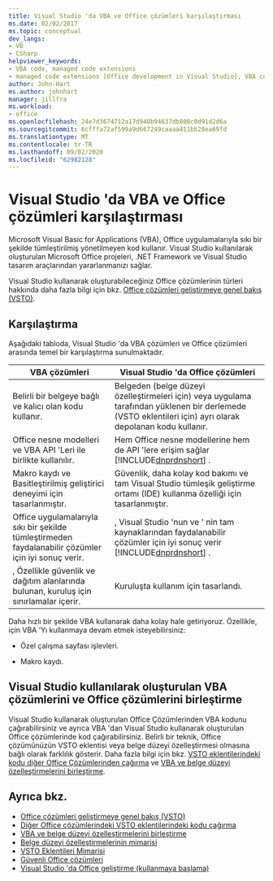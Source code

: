 ```yaml
---
title: Visual Studio 'da VBA ve Office çözümleri karşılaştırması
ms.date: 02/02/2017
ms.topic: conceptual
dev_langs:
- VB
- CSharp
helpviewer_keywords:
- VBA code, managed code extensions
- managed code extensions [Office development in Visual Studio], VBA compared to
author: John-Hart
ms.author: johnhart
manager: jillfra
ms.workload:
- office
ms.openlocfilehash: 24e7d3674712a17d940b94637db808c0d91d2d6a
ms.sourcegitcommit: 6cfffa72af599a9d667249caaaa411bb28ea69fd
ms.translationtype: MT
ms.contentlocale: tr-TR
ms.lasthandoff: 09/02/2020
ms.locfileid: "62982128"
---
```

# <a name="vba-and-office-solutions-in-visual-studio-compared"></a>Visual Studio 'da VBA ve Office çözümleri karşılaştırması
  Microsoft Visual Basic for Applications (VBA), Office uygulamalarıyla sıkı bir şekilde tümleştirilmiş yönetilmeyen kod kullanır. Visual Studio kullanılarak oluşturulan Microsoft Office projeleri, .NET Framework ve Visual Studio tasarım araçlarından yararlanmanızı sağlar.

 Visual Studio kullanarak oluşturabileceğiniz Office çözümlerinin türleri hakkında daha fazla bilgi için bkz. [Office çözümleri geliştirmeye genel bakış &#40;VSTO&#41;](../vsto/office-solutions-development-overview-vsto.md).

## <a name="comparison"></a>Karşılaştırma
 Aşağıdaki tabloda, Visual Studio 'da VBA çözümleri ve Office çözümleri arasında temel bir karşılaştırma sunulmaktadır.

|VBA çözümleri|Visual Studio 'da Office çözümleri|
|-------------------|---------------------------------------|
|Belirli bir belgeye bağlı ve kalıcı olan kodu kullanır.|Belgeden (belge düzeyi özelleştirmeleri için) veya uygulama tarafından yüklenen bir derlemede (VSTO eklentileri için) ayrı olarak depolanan kodu kullanır.|
|Office nesne modelleri ve VBA API 'Leri ile birlikte kullanılır.|Hem Office nesne modellerine hem de API 'lere erişim sağlar [!INCLUDE[dnprdnshort](../sharepoint/includes/dnprdnshort-md.md)] .|
|Makro kaydı ve Basitleştirilmiş geliştirici deneyimi için tasarlanmıştır.|Güvenlik, daha kolay kod bakımı ve tam Visual Studio tümleşik geliştirme ortamı (IDE) kullanma özelliği için tasarlanmıştır.|
|Office uygulamalarıyla sıkı bir şekilde tümleştirmeden faydalanabilir çözümler için iyi sonuç verir.|, Visual Studio 'nun ve ' nin tam kaynaklarından faydalanabilir çözümler için iyi sonuç verir [!INCLUDE[dnprdnshort](../sharepoint/includes/dnprdnshort-md.md)] .|
|, Özellikle güvenlik ve dağıtım alanlarında bulunan, kuruluş için sınırlamalar içerir.|Kuruluşta kullanım için tasarlandı.|

 Daha hızlı bir şekilde VBA kullanarak daha kolay hale getiriyoruz. Özellikle, için VBA 'Yı kullanmaya devam etmek isteyebilirsiniz:

- Özel çalışma sayfası işlevleri.

- Makro kaydı.

## <a name="combine-vba-solutions-and-office-solutions-created-by-using-visual-studio"></a>Visual Studio kullanılarak oluşturulan VBA çözümlerini ve Office çözümlerini birleştirme
 Visual Studio kullanarak oluşturulan Office Çözümlerinden VBA kodunu çağırabilirsiniz ve ayrıca VBA 'dan Visual Studio kullanarak oluşturulan Office çözümlerinde kod çağırabilirsiniz. Belirli bir teknik, Office çözümünüzün VSTO eklentisi veya belge düzeyi özelleştirmesi olmasına bağlı olarak farklılık gösterir. Daha fazla bilgi için bkz. [VSTO eklentilerindeki kodu diğer Office Çözümlerinden çağırma](../vsto/calling-code-in-vsto-add-ins-from-other-office-solutions.md) ve [VBA ve belge düzeyi özelleştirmelerini birleştirme](../vsto/combining-vba-and-document-level-customizations.md).

## <a name="see-also"></a>Ayrıca bkz.
- [Office çözümleri geliştirmeye genel bakış &#40;VSTO&#41;](../vsto/office-solutions-development-overview-vsto.md)
- [Diğer Office çözümlerindeki VSTO eklentilerindeki kodu çağırma](../vsto/calling-code-in-vsto-add-ins-from-other-office-solutions.md)
- [VBA ve belge düzeyi özelleştirmelerini birleştirme](../vsto/combining-vba-and-document-level-customizations.md)
- [Belge düzeyi özelleştirmelerinin mimarisi](../vsto/architecture-of-document-level-customizations.md)
- [VSTO Eklentileri Mimarisi](../vsto/architecture-of-vsto-add-ins.md)
- [Güvenli Office çözümleri](../vsto/securing-office-solutions.md)
- [Visual Studio 'da Office geliştirme &#40;kullanmaya başlama&#41;](../vsto/getting-started-office-development-in-visual-studio.md)
